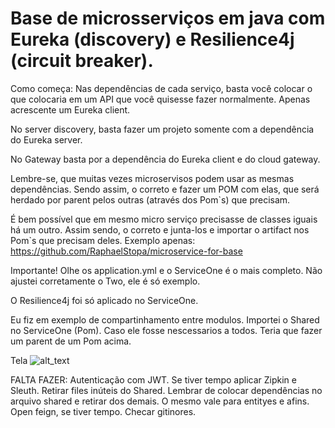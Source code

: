 # Base de microsserviços em java com Eureka (discovery) e Resilience4j (circuit breaker).

Como começa:
Nas dependências de cada serviço, basta você colocar o que colocaria em um API que você quisesse fazer normalmente. Apenas acrescente um Eureka client.

No server discovery, basta fazer um projeto somente com a dependência do Eureka server.

No Gateway basta por a dependência do Eureka client e do cloud gateway.

Lembre-se, que muitas vezes microservisos podem usar as mesmas dependências. Sendo assim, o correto e fazer um POM com elas, que será herdado por parent pelos outras (através dos Pom`s) que precisam.

É bem possível que em mesmo micro serviço precisasse de classes iguais há um outro. Assim sendo, o correto e junta-los e importar o artifact nos Pom`s que precisam deles. Exemplo apenas:
https://github.com/RaphaelStopa/microservice-for-base

Importante! Olhe os application.yml e o ServiceOne é o mais completo. Não ajustei corretamente o Two, ele é só exemplo.

O Resilience4j foi só aplicado no ServiceOne.

Eu fiz em exemplo de compartinhamento entre modulos. Importei o Shared no ServiceOne (Pom). Caso ele fosse nescessarios a todos. Teria que fazer um parent de um Pom acima.


Tela
![alt_text](https://github.com/RaphaelStopa/microsservi-o-base/blob/master/eureka%20tela.png)

FALTA FAZER:
Autenticação com JWT.
Se tiver tempo aplicar Zipkin e Sleuth.
Retirar files inúteis do Shared.
Lembrar de colocar dependências no arquivo shared e retirar dos demais. O mesmo vale para entityes e afins.
Open feign, se tiver tempo.
Checar gitinores.






